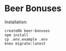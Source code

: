 # Beer Bonuses

Installation:

```
createDb beer-bonuses
npm install
cp .env.example .env
knex migrate:latest

```

